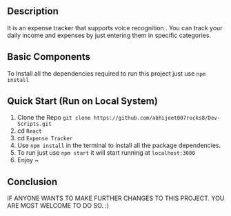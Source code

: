 ## Description

It is an expense tracker that supports voice recognition . You can track your daily income and expenses by just entering them in specific categories.

## Basic Components

To Install all the dependencies required to run this project just use `npm install`

## Quick Start (Run on Local System)

1. Clone the Repo `git clone https://github.com/abhijeet007rocks8/Dev-Scripts.git `
2. cd `React`
3. cd `Expense Tracker`
4. Use `npm install` in the terminal to install all the package dependencies.
5. To run just use `npm start` it will start running at `localhost:3000`
6. Enjoy ~

## Conclusion

IF ANYONE WANTS TO MAKE FURTHER CHANGES TO THIS PROJECT. YOU ARE MOST WELCOME TO DO SO. :)
